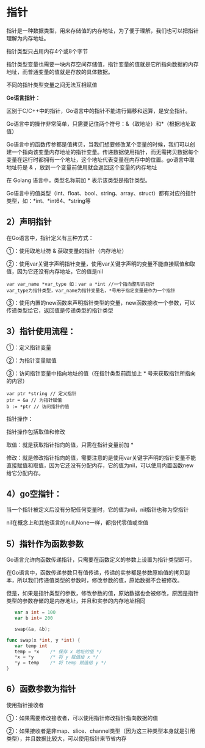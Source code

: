 # 指针

指针是一种数据类型，用来存储值的内存地址，为了便于理解，我们也可以把指针理解为内存地址。

指针类型只占用内存4个或8个字节

指针类型变量也需要一块内存空间存储值，指针变量的值就是它所指向数据的内存地址，而普通变量的值就是存放的具体数据。

不同的指针类型变量之间无法互相赋值

**Go语言指针：**

区别于C/C++中的指针，Go语言中的指针不能进行偏移和运算，是安全指针。

Go语言中的操作非常简单，只需要记住两个符号：&（取地址）和*（根据地址取值）

Go语言中的函数传参都是值拷贝，当我们想要修改某个变量的时候，我们可以创建一个指向该变量内存地址的指针变量。传递数据使用指针，而无需拷贝数据每个变量在运行时都拥有一个地址，这个地址代表变量在内存中的位置。go语言中取地址符是 & ，放到一个变量前使用就会返回这个变量的内存地址

在 Golang 语言中，类型名称前加 * 表示该类型是指针类型。

Go语言中的值类型（int、float、bool、string、array、struct）都有对应的指针类型，如：*int、*int64、*string等　　　　　　

## 2）声明指针

在Go语言中，指针定义有三种方式：

①：使用取地址符 & 获取变量的指针（内存地址）

②：使用var关键字声明指针变量，使用var关键字声明的变量不能直接赋值和取值，因为它还没有内存地址，它的值是nil

```
var var_name *var_type 如：var a *int //一个指向整形的指针
var_type为指针类型，var_name为指针变量名，*号用于指定变量是作为一个指针
```

③：使用内置的new函数来声明指针类型的变量，new函数接收一个参数，可以传递类型给它，返回值是传递类型的指针类型

## 3）指针使用流程：

①：定义指针变量

②：为指针变量赋值

③：访问指针变量中指向地址的值（在指针类型前面加上 * 号来获取指针所指向的内容）

```
var ptr *string // 定义指针
ptr = &a // 为指针赋值
b := *ptr // 访问指针的值
```

 指针操作：

指针操作包括取值和修改

取值：就是获取指针指向的值，只需在指针变量前加 * 

修改：就是修改指针指向的值，需要注意的是使用var关键字声明的指针变量不能直接赋值和取值，因为它还没有分配内存，它的值为nil，可以使用内置函数new给它分配内存。

## 4）go空指针：

当一个指针被定义后没有分配任何变量时，它的值为nil，nil指针也称为空指针

nil在概念上和其他语言的null,None一样，都指代零值或空值

## 5）指针作为函数参数

Go语言允许向函数传递指针，只需要在函数定义的参数上设置为指针类型即可。

在Go语言中，函数传递参数只有值传递，传递的实参都是参数原始值的拷贝副本，所以我们传递值类型的参数时，修改参数的值，原始数据不会被修改。

但是，如果是指针类型的参数，修改参数的值，原始数据也会被修改，原因是指针类型的参数存储的是内存地址，并且和实参的内存地址相同

```go
   var a int = 100
   var b int= 200

   swap(&a, &b);

func swap(x *int, y *int) {
   var temp int
   temp = *x    /* 保存 x 地址的值 */
   *x = *y      /* 将 y 赋值给 x */
   *y = temp    /* 将 temp 赋值给 y */
}
```

## 6）函数参数为指针

使用指针接收者

①：如果需要修改接收者，可以使用指针修改指针指向数据的值

②：如果接收者是非map、slice、channel类型（因为这三种类型本身就是引用类型），并且数据比较大，可以使用指针来节省内存